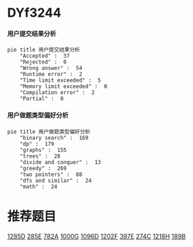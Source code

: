 # DYf3244

<!-- tabs:start -->



#### **用户提交结果分析**

```mermaid
pie title 用户提交结果分析
    "Accepted" :  37
    "Rejected" :  0
    "Wrong answer" :  54
    "Runtime error" :  2
    "Time limit exceeded" :  5
    "Memory limit exceeded" :  0
    "Compilation error" :  2
    "Partial" :  0
```

#### **用户做题类型偏好分析**

```mermaid
pie title 用户做题类型偏好分析
    "binary search" :  169
    "dp" :  179
    "graphs" :  155
    "trees" :  28
    "divide and conquer" :  13
    "greedy" :  269
    "two pointers" :  88
    "dfs and similar" :  24
    "math" :  24
```



<!-- tabs:end -->
# 推荐题目
[1285D](https://codeforces.com/contest/1285/problem/D)
[285E](https://codeforces.com/contest/285/problem/E)
[782A](https://codeforces.com/contest/782/problem/A)
[1000G](https://codeforces.com/contest/1000/problem/G)
[1096D](https://codeforces.com/contest/1096/problem/D)
[1202F](https://codeforces.com/contest/1202/problem/F)
[397E](https://codeforces.com/contest/397/problem/E)
[274C](https://codeforces.com/contest/274/problem/C)
[1218H](https://codeforces.com/contest/1218/problem/H)
[189B](https://codeforces.com/contest/189/problem/B)

